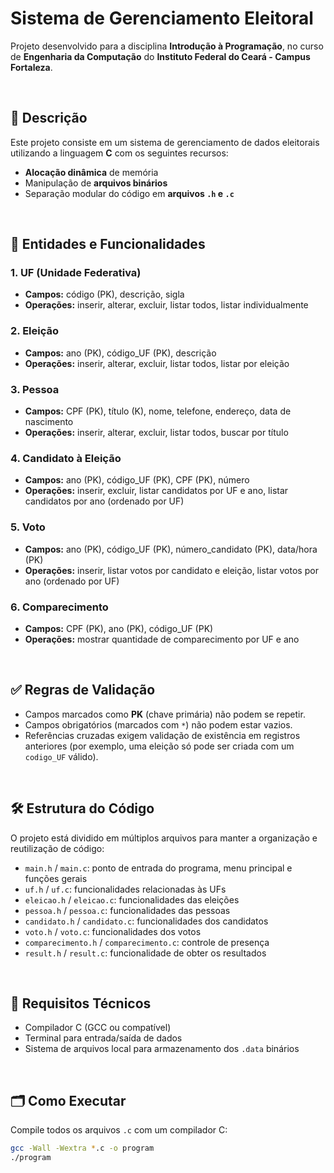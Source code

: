 # Sistema de Gerenciamento Eleitoral

Projeto desenvolvido para a disciplina **Introdução à Programação**, no curso de **Engenharia da Computação** do **Instituto Federal do Ceará - Campus Fortaleza**.

&nbsp;

## 🧾 Descrição

Este projeto consiste em um sistema de gerenciamento de dados eleitorais utilizando a linguagem **C** com os seguintes recursos:

- **Alocação dinâmica** de memória
- Manipulação de **arquivos binários**
- Separação modular do código em **arquivos `.h` e `.c`**

&nbsp;

## 📂 Entidades e Funcionalidades

### 1. UF (Unidade Federativa)
- **Campos:** código (PK), descrição, sigla
- **Operações:** inserir, alterar, excluir, listar todos, listar individualmente

### 2. Eleição
- **Campos:** ano (PK), código_UF (PK), descrição
- **Operações:** inserir, alterar, excluir, listar todos, listar por eleição

### 3. Pessoa
- **Campos:** CPF (PK), título (K), nome, telefone, endereço, data de nascimento
- **Operações:** inserir, alterar, excluir, listar todos, buscar por título

### 4. Candidato à Eleição
- **Campos:** ano (PK), código_UF (PK), CPF (PK), número
- **Operações:** inserir, excluir, listar candidatos por UF e ano, listar candidatos por ano (ordenado por UF)

### 5. Voto
- **Campos:** ano (PK), código_UF (PK), número_candidato (PK), data/hora (PK)
- **Operações:** inserir, listar votos por candidato e eleição, listar votos por ano (ordenado por UF)

### 6. Comparecimento
- **Campos:** CPF (PK), ano (PK), código_UF (PK)
- **Operações:** mostrar quantidade de comparecimento por UF e ano

&nbsp;

## ✅ Regras de Validação

- Campos marcados como **PK** (chave primária) não podem se repetir.
- Campos obrigatórios (marcados com `*`) não podem estar vazios.
- Referências cruzadas exigem validação de existência em registros anteriores (por exemplo, uma eleição só pode ser criada com um `codigo_UF` válido).

&nbsp;

## 🛠 Estrutura do Código

O projeto está dividido em múltiplos arquivos para manter a organização e reutilização de código:

- `main.h` / `main.c`: ponto de entrada do programa, menu principal e funções gerais
- `uf.h` / `uf.c`: funcionalidades relacionadas às UFs
- `eleicao.h` / `eleicao.c`: funcionalidades das eleições
- `pessoa.h` / `pessoa.c`: funcionalidades das pessoas
- `candidato.h` / `candidato.c`: funcionalidades dos candidatos
- `voto.h` / `voto.c`: funcionalidades dos votos
- `comparecimento.h` / `comparecimento.c`: controle de presença
- `result.h` / `result.c`: funcionalidade de obter os resultados

&nbsp;

## 📌 Requisitos Técnicos

- Compilador C (GCC ou compatível)
- Terminal para entrada/saída de dados
- Sistema de arquivos local para armazenamento dos `.data` binários

&nbsp;

## 🗂 Como Executar

Compile todos os arquivos `.c` com um compilador C:

```bash
gcc -Wall -Wextra *.c -o program
./program
